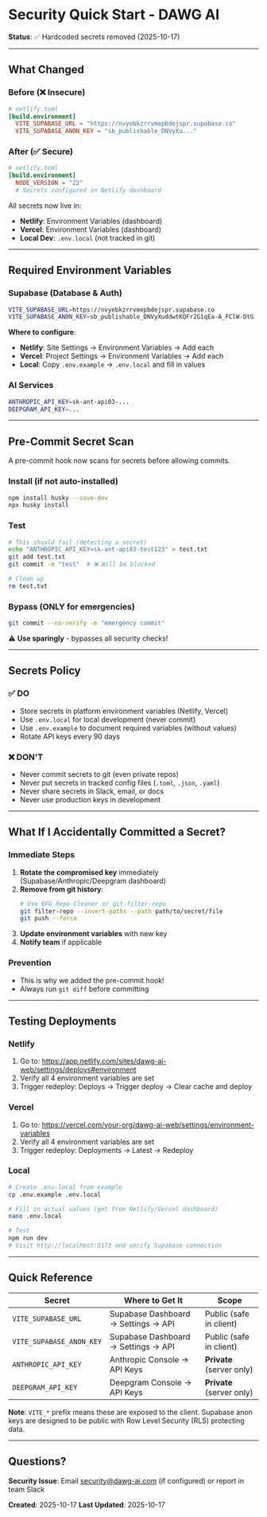 # Security Quick Start - DAWG AI

**Status**: ✅ Hardcoded secrets removed (2025-10-17)

---

## What Changed

### Before (❌ Insecure)
```toml
# netlify.toml
[build.environment]
  VITE_SUPABASE_URL = "https://nvyebkzrrvmepbdejspr.supabase.co"
  VITE_SUPABASE_ANON_KEY = "sb_publishable_DNVyXu..."
```

### After (✅ Secure)
```toml
# netlify.toml
[build.environment]
  NODE_VERSION = "22"
  # Secrets configured in Netlify dashboard
```

All secrets now live in:
- **Netlify**: Environment Variables (dashboard)
- **Vercel**: Environment Variables (dashboard)
- **Local Dev**: `.env.local` (not tracked in git)

---

## Required Environment Variables

### Supabase (Database & Auth)
```bash
VITE_SUPABASE_URL=https://nvyebkzrrvmepbdejspr.supabase.co
VITE_SUPABASE_ANON_KEY=sb_publishable_DNVyXuddwtKQFr2G1qEa-A_FClW-DtG
```

**Where to configure**:
- **Netlify**: Site Settings → Environment Variables → Add each
- **Vercel**: Project Settings → Environment Variables → Add each
- **Local**: Copy `.env.example` → `.env.local` and fill in values

### AI Services
```bash
ANTHROPIC_API_KEY=sk-ant-api03-...
DEEPGRAM_API_KEY=...
```

---

## Pre-Commit Secret Scan

A pre-commit hook now scans for secrets before allowing commits.

### Install (if not auto-installed)
```bash
npm install husky --save-dev
npx husky install
```

### Test
```bash
# This should fail (detecting a secret)
echo "ANTHROPIC_API_KEY=sk-ant-api03-test123" > test.txt
git add test.txt
git commit -m "test"  # ❌ Will be blocked

# Clean up
rm test.txt
```

### Bypass (ONLY for emergencies)
```bash
git commit --no-verify -m "emergency commit"
```
⚠️ **Use sparingly** - bypasses all security checks!

---

## Secrets Policy

### ✅ DO
- Store secrets in platform environment variables (Netlify, Vercel)
- Use `.env.local` for local development (never commit)
- Use `.env.example` to document required variables (without values)
- Rotate API keys every 90 days

### ❌ DON'T
- Never commit secrets to git (even private repos)
- Never put secrets in tracked config files (`.toml`, `.json`, `.yaml`)
- Never share secrets in Slack, email, or docs
- Never use production keys in development

---

## What If I Accidentally Committed a Secret?

### Immediate Steps
1. **Rotate the compromised key** immediately (Supabase/Anthropic/Deepgram dashboard)
2. **Remove from git history**:
   ```bash
   # Use BFG Repo-Cleaner or git-filter-repo
   git filter-repo --invert-paths --path path/to/secret/file
   git push --force
   ```
3. **Update environment variables** with new key
4. **Notify team** if applicable

### Prevention
- This is why we added the pre-commit hook!
- Always run `git diff` before committing

---

## Testing Deployments

### Netlify
1. Go to: https://app.netlify.com/sites/dawg-ai-web/settings/deploys#environment
2. Verify all 4 environment variables are set
3. Trigger redeploy: Deploys → Trigger deploy → Clear cache and deploy

### Vercel
1. Go to: https://vercel.com/your-org/dawg-ai-web/settings/environment-variables
2. Verify all 4 environment variables are set
3. Trigger redeploy: Deployments → Latest → Redeploy

### Local
```bash
# Create .env.local from example
cp .env.example .env.local

# Fill in actual values (get from Netlify/Vercel dashboard)
nano .env.local

# Test
npm run dev
# Visit http://localhost:5173 and verify Supabase connection
```

---

## Quick Reference

| Secret | Where to Get It | Scope |
|--------|-----------------|-------|
| `VITE_SUPABASE_URL` | Supabase Dashboard → Settings → API | Public (safe in client) |
| `VITE_SUPABASE_ANON_KEY` | Supabase Dashboard → Settings → API | Public (safe in client) |
| `ANTHROPIC_API_KEY` | Anthropic Console → API Keys | **Private** (server only) |
| `DEEPGRAM_API_KEY` | Deepgram Console → API Keys | **Private** (server only) |

**Note**: `VITE_*` prefix means these are exposed to the client. Supabase anon keys are designed to be public with Row Level Security (RLS) protecting data.

---

## Questions?

**Security Issue**: Email security@dawg-ai.com (if configured) or report in team Slack

**Created**: 2025-10-17
**Last Updated**: 2025-10-17
